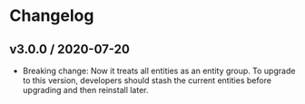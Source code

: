 Changelog
===========

## v3.0.0 / 2020-07-20

* Breaking change: Now it treats all entities as an entity group.
  To upgrade to this version, developers should stash the current entities
  before upgrading and then reinstall later.
